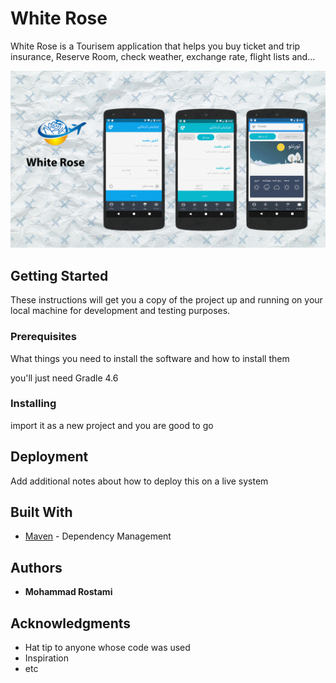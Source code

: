 # White Rose

White Rose is a Tourisem application that helps you buy ticket and trip insurance, Reserve Room, check weather, exchange rate, flight lists and...

![ScreenShot](app/white_rose.gif)

## Getting Started

These instructions will get you a copy of the project up and running on your local machine for development and testing purposes.

### Prerequisites

What things you need to install the software and how to install them

you'll just need Gradle 4.6

### Installing

import it as a new project and you are good to go

## Deployment

Add additional notes about how to deploy this on a live system

## Built With

* [Maven](https://maven.apache.org/) - Dependency Management

## Authors

* **Mohammad Rostami** 

## Acknowledgments

* Hat tip to anyone whose code was used
* Inspiration
* etc